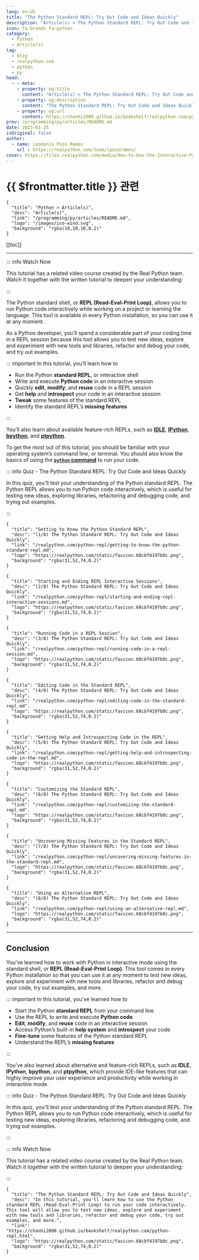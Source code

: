 ```yaml
---
lang: en-US
title: "The Python Standard REPL: Try Out Code and Ideas Quickly"
description: "Article(s) > The Python Standard REPL: Try Out Code and Ideas Quickly"
icon: fa-brands fa-python
category:
  - Python
  - Article(s)
tag:
  - blog
  - realpython.com
  - python
  - py
head:
  - - meta:
    - property: og:title
      content: "Article(s) > The Python Standard REPL: Try Out Code and Ideas Quickly"
    - property: og:description
      content: "The Python Standard REPL: Try Out Code and Ideas Quickly"
    - property: og:url
      content: https://chanhi2000.github.io/bookshelf/realpython.com/python-repl/
prev: /programming/py/articles/README.md
date: 2023-01-25
isOriginal: false
author:
  - name: Leodanis Pozo Ramos
    url : https://realpython.com/team/lpozoramos/
cover: https://files.realpython.com/media/How-to-Use-the-Interactive-Python-REPL_Watermarked.dce4d5791b83.jpg
---
```


# {{ $frontmatter.title }} 관련

```component VPCard
{
  "title": "Python > Article(s)",
  "desc": "Article(s)",
  "link": "/programming/py/articles/README.md",
  "logo": "/images/ico-wind.svg",
  "background": "rgba(10,10,10,0.2)"
}
```

[[toc]]

---

<SiteInfo
  name="The Python Standard REPL: Try Out Code and Ideas Quickly"
  desc="In this tutorial, you'll learn how to use the Python standard REPL (Read-Eval-Print Loop) to run your code interactively. This tool will allow you to test new ideas, explore and experiment with new tools and libraries, refactor and debug your code, try out examples, and more."
  url="https://realpython.com/python-repl"
  logo="https://realpython.com/static/favicon.68cbf4197b0c.png"
  preview="https://files.realpython.com/media/How-to-Use-the-Interactive-Python-REPL_Watermarked.dce4d5791b83.jpg"/>

::: info Watch Now

This tutorial has a related video course created by the Real Python team. Watch it together with the written tutorial to deepen your understanding:

<SiteInfo
  name="Getting the Most Out of the Python Standard REPL – Real Python"
  desc="In this video course, you'll learn how to use the Python standard REPL (Read-Eval-Print Loop) to run your code interactively. This tool will allow you to test new ideas, explore and experiment with new tools and libraries, refactor and debug your code, try out examples, and more."
  url="https://realpython.com/courses/python-repl//"
  logo="https://realpython.com/static/favicon.68cbf4197b0c.png"
  preview="https://files.realpython.com/media/How-to-Use-the-Interactive-Python-REPL_Watermarked.dce4d5791b83.jpg"/>

:::

The Python standard shell, or **REPL (Read-Eval-Print Loop)**, allows you to run Python code interactively while working on a project or learning the language. This tool is available in every Python installation, so you can use it at any moment.

As a Python developer, you’ll spend a considerable part of your coding time in a REPL session because this tool allows you to test new ideas, explore and experiment with new tools and libraries, refactor and debug your code, and try out examples.

::: important In this tutorial, you’ll learn how to

- Run the Python **standard REPL**, or interactive shell
- Write and execute **Python code** in an interactive session
- Quickly **edit**, **modify**, and **reuse** code in a REPL session
- Get **help** and **introspect** your code in an interactive session
- **Tweak** some features of the standard REPL
- Identify the standard REPL’s **missing features**

:::

You’ll also learn about available feature-rich REPLs, such as [**IDLE**](/realpython.com/python-idle.md), [**IPython**](/realpython.com/ipython-interactive-python-shell.md), [**bpython**](/realpython.com/bpython-alternative-python-repl.md), and [**ptpython**](/realpython.com/ptpython-shell.md).

To get the most out of this tutorial, you should be familiar with your operating system’s command line, or terminal. You should also know the basics of using the [**`python` command**](/realpython.com/python-command-line-arguments.md) to run your code.

::: info Quiz - The Python Standard REPL: Try Out Code and Ideas Quickly

<SiteInfo
  name="The Python Standard REPL: Try Out Code and Ideas Quickly Quiz – Real Python"
  desc="In this quiz, you'll test your understanding of the Python standard REPL. The Python REPL allows you to run Python code interactively, which is useful for testing new ideas, exploring libraries, refactoring and debugging code, and trying out examples."
  url="https://realpython.com/quizzes/python-repl//"
  logo="https://realpython.com/static/favicon.68cbf4197b0c.png"
  preview="https://files.realpython.com/media/How-to-Use-the-Interactive-Python-REPL_Watermarked.dce4d5791b83.jpg"/>

In this quiz, you'll test your understanding of the Python standard REPL. The Python REPL allows you to run Python code interactively, which is useful for testing new ideas, exploring libraries, refactoring and debugging code, and trying out examples.

:::

```component VPCard
{
  "title": "Getting to Know the Python Standard REPL",
  "desc": "(1/8) The Python Standard REPL: Try Out Code and Ideas Quickly",
  "link": "/realpython.com/python-repl/getting-to-know-the-python-standard-repl.md",
  "logo": "https://realpython.com/static/favicon.68cbf4197b0c.png",
  "background": "rgba(31,52,74,0.2)"
}
```

```component VPCard
{
  "title": "Starting and Ending REPL Interactive Sessions",
  "desc": "(2/8) The Python Standard REPL: Try Out Code and Ideas Quickly",
  "link": "/realpython.com/python-repl/starting-and-ending-repl-interactive-sessions.md",
  "logo": "https://realpython.com/static/favicon.68cbf4197b0c.png",
  "background": "rgba(31,52,74,0.2)"
}
```

```component VPCard
{
  "title": "Running Code in a REPL Session",
  "desc": "(3/8) The Python Standard REPL: Try Out Code and Ideas Quickly",
  "link": "/realpython.com/python-repl/running-code-in-a-repl-session.md",
  "logo": "https://realpython.com/static/favicon.68cbf4197b0c.png",
  "background": "rgba(31,52,74,0.2)"
}
```

```component VPCard
{
  "title": "Editing Code in the Standard REPL",
  "desc": "(4/8) The Python Standard REPL: Try Out Code and Ideas Quickly",
  "link": "/realpython.com/python-repl/editing-code-in-the-standard-repl.md",
  "logo": "https://realpython.com/static/favicon.68cbf4197b0c.png",
  "background": "rgba(31,52,74,0.2)"
}
```

```component VPCard
{
  "title": "Getting Help and Introspecting Code in the REPL",
  "desc": "(5/8) The Python Standard REPL: Try Out Code and Ideas Quickly",
  "link": "/realpython.com/python-repl/getting-help-and-introspecting-code-in-the-repl.md",
  "logo": "https://realpython.com/static/favicon.68cbf4197b0c.png",
  "background": "rgba(31,52,74,0.2)"
}
```

```component VPCard
{
  "title": "Customizing the Standard REPL",
  "desc": "(6/8) The Python Standard REPL: Try Out Code and Ideas Quickly",
  "link": "/realpython.com/python-repl/customizing-the-standard-repl.md",
  "logo": "https://realpython.com/static/favicon.68cbf4197b0c.png",
  "background": "rgba(31,52,74,0.2)"
}
```

```component VPCard
{
  "title": "Uncovering Missing Features in the Standard REPL",
  "desc": "(7/8) The Python Standard REPL: Try Out Code and Ideas Quickly",
  "link": "/realpython.com/python-repl/uncovering-missing-features-in-the-standard-repl.md",
  "logo": "https://realpython.com/static/favicon.68cbf4197b0c.png",
  "background": "rgba(31,52,74,0.2)"
}
```

```component VPCard
{
  "title": "Using an Alternative REPL",
  "desc": "(8/8) The Python Standard REPL: Try Out Code and Ideas Quickly",
  "link": "/realpython.com/python-repl/using-an-alternative-repl.md",
  "logo": "https://realpython.com/static/favicon.68cbf4197b0c.png",
  "background": "rgba(31,52,74,0.2)"
}
```

---

## Conclusion

You’ve learned how to work with Python in interactive mode using the standard shell, or **REPL (Read-Eval-Print Loop)**. This tool comes in every Python installation so that you can use it at any moment to test new ideas, explore and experiment with new tools and libraries, refactor and debug your code, try out examples, and more.

::: important In this tutorial, you’ve learned how to

- Start the Python **standard REPL** from your command line
- Use the REPL to write and execute **Python code**
- **Edit**, **modify**, and **reuse** code in an interactive session
- Access Python’s built-in **help system** and **introspect** your code
- **Fine-tune** some features of the Python standard REPL
- Understand the REPL’s **missing features**

:::

You’ve also learned about alternative and feature-rich REPLs, such as **IDLE**, **IPython**, **bpython**, and **ptpython**, which provide IDE-like features that can highly improve your user experience and productivity while working in interactive mode.

::: info Quiz - The Python Standard REPL: Try Out Code and Ideas Quickly

<SiteInfo
  name="The Python Standard REPL: Try Out Code and Ideas Quickly Quiz – Real Python"
  desc="In this quiz, you'll test your understanding of the Python standard REPL. The Python REPL allows you to run Python code interactively, which is useful for testing new ideas, exploring libraries, refactoring and debugging code, and trying out examples."
  url="https://realpython.com/quizzes/python-repl//"
  logo="https://realpython.com/static/favicon.68cbf4197b0c.png"
  preview="https://files.realpython.com/media/How-to-Use-the-Interactive-Python-REPL_Watermarked.dce4d5791b83.jpg"/>

In this quiz, you'll test your understanding of the Python standard REPL. The Python REPL allows you to run Python code interactively, which is useful for testing new ideas, exploring libraries, refactoring and debugging code, and trying out examples.

:::

::: info Watch Now

This tutorial has a related video course created by the Real Python team. Watch it together with the written tutorial to deepen your understanding:

<SiteInfo
  name="Getting the Most Out of the Python Standard REPL – Real Python"
  desc="In this video course, you'll learn how to use the Python standard REPL (Read-Eval-Print Loop) to run your code interactively. This tool will allow you to test new ideas, explore and experiment with new tools and libraries, refactor and debug your code, try out examples, and more."
  url="https://realpython.com/courses/python-repl//"
  logo="https://realpython.com/static/favicon.68cbf4197b0c.png"
  preview="https://files.realpython.com/media/How-to-Use-the-Interactive-Python-REPL_Watermarked.dce4d5791b83.jpg"/>

:::

<!-- TODO: add ARTICLE CARD -->
```component VPCard
{
  "title": "The Python Standard REPL: Try Out Code and Ideas Quickly",
  "desc": "In this tutorial, you'll learn how to use the Python standard REPL (Read-Eval-Print Loop) to run your code interactively. This tool will allow you to test new ideas, explore and experiment with new tools and libraries, refactor and debug your code, try out examples, and more.",
  "link": "https://chanhi2000.github.io/bookshelf/realpython.com/python-repl.html",
  "logo": "https://realpython.com/static/favicon.68cbf4197b0c.png",
  "background": "rgba(31,52,74,0.2)"
}
```
